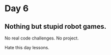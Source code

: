 # Day 6

## Nothing but stupid robot games.

No real code challenges. No project.

Hate this day lessons.

